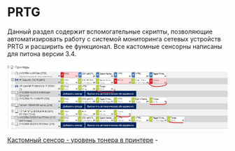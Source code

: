 # PRTG

Данный раздел содержит вспомогательные скрипты, позволяющие автоматизировать работу с
системой мониторинга сетевых устройств PRTG и расширить ее функционал. Все кастомные сенсорны 
написаны для питона версии 3.4. 

![Screenshot](PRTG_interface.jpg)

[Кастомный сенсор - уровень тонера в принтере](https://github.com/devFF/FindJob/tree/main/Projects/Weather_API_GUI) - 

